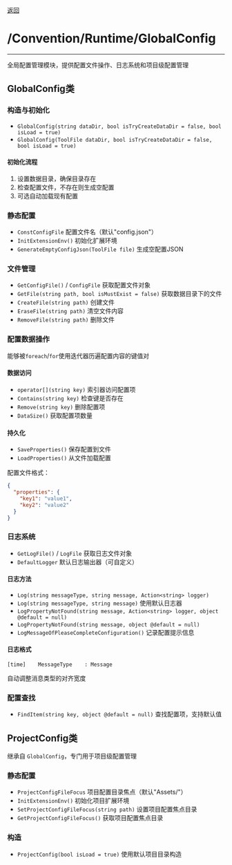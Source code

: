 [返回](./Runtime-README.md)

# /Convention/Runtime/GlobalConfig

---

全局配置管理模块，提供配置文件操作、日志系统和项目级配置管理

## GlobalConfig类

### 构造与初始化
- `GlobalConfig(string dataDir, bool isTryCreateDataDir = false, bool isLoad = true)`
- `GlobalConfig(ToolFile dataDir, bool isTryCreateDataDir = false, bool isLoad = true)`

#### 初始化流程
1. 设置数据目录，确保目录存在
2. 检查配置文件，不存在则生成空配置
3. 可选自动加载现有配置

### 静态配置
- `ConstConfigFile` 配置文件名（默认"config.json"）
- `InitExtensionEnv()` 初始化扩展环境
- `GenerateEmptyConfigJson(ToolFile file)` 生成空配置JSON

### 文件管理
- `GetConfigFile()` / `ConfigFile` 获取配置文件对象
- `GetFile(string path, bool isMustExist = false)` 获取数据目录下的文件
- `CreateFile(string path)` 创建文件
- `EraseFile(string path)` 清空文件内容
- `RemoveFile(string path)` 删除文件

### 配置数据操作

能够被`foreach`/`for`使用迭代器历遍配置内容的键值对

#### 数据访问
- `operator[](string key)` 索引器访问配置项
- `Contains(string key)` 检查键是否存在
- `Remove(string key)` 删除配置项
- `DataSize()` 获取配置项数量

#### 持久化
- `SaveProperties()` 保存配置到文件
- `LoadProperties()` 从文件加载配置

配置文件格式：
```json
{
  "properties": {
    "key1": "value1",
    "key2": "value2"
  }
}
```

### 日志系统
- `GetLogFile()` / `LogFile` 获取日志文件对象
- `DefaultLogger` 默认日志输出器（可自定义）

#### 日志方法
- `Log(string messageType, string message, Action<string> logger)`
- `Log(string messageType, string message)` 使用默认日志器
- `LogPropertyNotFound(string message, Action<string> logger, object @default = null)`
- `LogPropertyNotFound(string message, object @default = null)`
- `LogMessageOfPleaseCompleteConfiguration()` 记录配置提示信息

#### 日志格式
```
[time]    MessageType    : Message
```

自动调整消息类型的对齐宽度

### 配置查找
- `FindItem(string key, object @default = null)` 查找配置项，支持默认值

## ProjectConfig类

继承自 `GlobalConfig`，专门用于项目级配置管理

### 静态配置
- `ProjectConfigFileFocus` 项目配置目录焦点（默认"Assets/"）
- `InitExtensionEnv()` 初始化项目扩展环境
- `SetProjectConfigFileFocus(string path)` 设置项目配置焦点目录
- `GetProjectConfigFileFocus()` 获取项目配置焦点目录

### 构造
- `ProjectConfig(bool isLoad = true)` 使用默认项目目录构造
